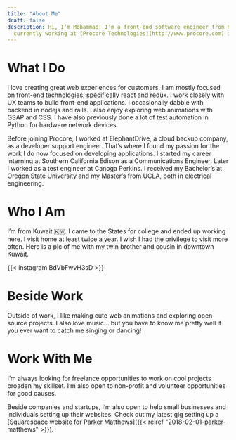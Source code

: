 ```yaml
---
title: "About Me"
draft: false
description: Hi, I’m Mohammad! I’m a front-end software engineer from Kuwait, 
  currently working at [Procore Technologies](http://www.procore.com) in lovely Santa Barbara.
---
```


# What I Do

I love creating great web experiences for customers. I am mostly focused on front-end technologies, specifically react and redux. I work closely with UX teams to build front-end applications. I occasionally dabble with backend in nodejs and rails. I also enjoy exploring web animations with GSAP and CSS. I have also previously done a lot of test automation in Python for hardware network devices. 

Before joining Procore, I worked at ElephantDrive, a cloud backup company, as a developer support engineer. That’s where I found my passion for the work I do now focused on developing applications.  I started my career interning at Southern California Edison as a Communications Engineer. Later I worked as a test engineer at Canoga Perkins. I received my Bachelor’s at Oregon State University and my Master’s from UCLA, both in electrical engineering.

# Who I Am

I’m from Kuwait 🇰🇼. I came to the States for college and ended up working here. I visit home at least twice a year. I wish I had the privilege to visit more often. Here is a pic of me with my twin brother and cousin in downtown Kuwait.

{{< instagram BdVbFwvH3sD >}}


# Beside Work

Outside of work, I like making cute web animations and exploring open source projects. I also love music… but you have to know me pretty well if you ever want to catch me singing or dancing!

# Work With Me

I’m always looking for freelance opportunities to work on cool projects broaden my skillset. I’m also open to non-profit and volunteer opportunities for good causes.

Beside companies and startups, I’m also open to help small businesses and individuals setting up their websites. Check out my latest gig setting up a [Squarespace website for Parker Matthews]({{< relref "2018-02-01-parker-matthews" >}}). 

